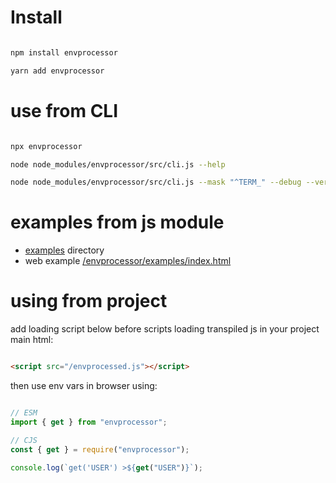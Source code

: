 # Install

```bash

npm install envprocessor

yarn add envprocessor

```

# use from CLI

```bash

npx envprocessor

node node_modules/envprocessor/src/cli.js --help

node node_modules/envprocessor/src/cli.js --mask "^TERM_" --debug --verbose

```

# examples from js module

- [examples](examples) directory
- web example [/envprocessor/examples/index.html](https://stopsopa.github.io/envprocessor/examples/index.html)

# using from project

add loading script below before scripts loading transpiled js in your project main html:

```html

<script src="/envprocessed.js"></script>

```

then use env vars in browser using:

```js

// ESM
import { get } from "envprocessor";

// CJS
const { get } = require("envprocessor");

console.log(`get('USER') >${get("USER")}`);

```

